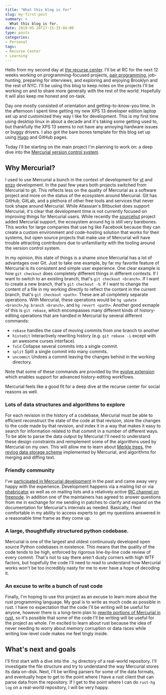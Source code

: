 ```yaml
---
title: "What this blog is for"
slug: my-first-post
summary: >
  What this blog is for.
date: 2019-05-20T17:15:33-04:00
type: posts
categories:
- Personal
tags:
- Recurse Center
- Learning
---
```


Hello from my second day at [the recurse center](https://recurse.com). I'll be
at RC for the next 12 weeks working on programming-focused projects, [pair
programming](https://www.recurse.com/manual#sec-pairing), job-hunting, preparing
for interviews, and exploring and enjoying Brooklyn and the rest of NYC. I'll be
using this blog to keep notes on the projects I'll be working on and to share
more generally with the rest of the world. Hopefully it will also keep me honest
and on-task.

Day one mostly consisted of orientation and getting-to-know-you time. In the
afternoon I spent time getting my new XPS 13 developer edition laptop set up and
customized they way I like for development. This is my first time using desktop
linux in about a decade and it's taking some getting used to, but thankfully the
XPS 13 seems to not have any annoying hardware issues or buggy drivers. I also
got the bare bones template for this blog set up using
[Hugo](https://gohugo.io/) and GitHub pages.

Today I'll be starting on the main project I'm planning to work on: a deep dive
into the [Mercurial version control system](https://www.mercurial-scm.org/).

## Why Mercurial?

I used to use Mercurial a bunch in the context of development for
[yt](https://yt-project.org) and [enzo](https://enzo-project.org)
development. In the past few years both projects switched from Mercurial to
git. This reflects less on the quality of Mercurial as a software project and
more on the status of the ecosystem around Mercurial. Git has GitHub, GitLab,
and a plethora of other free tools and services that never took shape around
Mercurial. While Atlassian's Bitbucket does support Mercurial, it's clear that
development time is not currently focused on improving things for Mercurial
users. While recently the [sourcehut](https://sourcehut.org/) project added
Mercurial support, the ecosystem around hg is still very barebones. This works
for large companies that use hg like Facebook because they can create a custom
environment and code-hosting solution that works for their systems, but open
source projects that make use of Mercurial will have trouble attracting
contributors due to unfamiliarity with the tooling around the version control
system.

In my opinion, this state of things is a shame since Mercurial has a lot of
advantages over Git. Just to take one example, by far my favorite feature of
Mercurial is its consistent and simple user experience. One clear example is how
`git checkout` does completely different things in different contexts. If I want
to switch to an existing branch, that's `git checkout <branch>`. If I want to
create a new branch, that's `git checkout -b`. If I want to change the content
of a file in my working directly to reflect the content in the current branch,
that's `git checkout <path>`. These are all completely separate operations. With
Mercurial, these operations would be `hg update <branch>`,`hg branch <branch>`,
and `hg revert <path>`. Another good exmaple of this is `git rebase`, which
encompasses many different kinds of history-editing operations that are handled
in Mercurial by several different commands:

 * `rebase`
   handles the case of moving commits from one branch to another
 * `histedit`
   Interactively rewriting history (e.g. `git rebase -i` except with an awesome
   curses interface).
 * `fold`
   Collapse several commits into a single commit.
 * `split`
   Split a single commit into many commits.
 * `uncommit`
   Undoes a commit leaving the changes behind in the working directory.

Note that some of these commands are provided by the [evolve
extension](https://www.mercurial-scm.org/wiki/EvolveExtension) which enables
support for advanced history-editing workflows.

Mercurial feels like a good fit for a deep dive at the recurse center for social
reasons as well.

### Lots of data structures and algorithms to explore

For each revision in the history of a codebase, Mercurial must be able to
efficient reconstruct the state of the code at that revision, store the changes
to the code made by that revision, and index it in a way that makes it easy to
search for information related to that commit in a number of different ways. To
be able to parse the data output by Mercurial I'll need to understand these
design constraints and reimplement some of the algorithms used by Mercurial on
my own. This will allow me to learn about [Merkle
trees](https://en.wikipedia.org/wiki/Merkle_tree), the [revlog data storage
scheme](https://www.mercurial-scm.org/wiki/Presentations?action=AttachFile&do=view&target=ols-mercurial-paper.pdf)
implemented by Mercurial, and algorithms for merging and diffing text.

### Friendly community

I've [participated in Mercurial
development](https://www.mercurial-scm.org/repo/hg/log?rev=author%28Goldbaum%29)
in the past and came away very happy with the experience. Development happens
via a mailing list or via [phabricator](https://www.phacility.com/phabricator/)
as well as on mailing lists and a relatively active [IRC channel on
freenode](https://www.mercurial-scm.org/wiki/IRC). In addition one of the
maintainers has agreed to answer questions from me in exchange for me sending in
patches to clarify and expand on the documentation for Mercurial's internals as
needed. Basically, I feel comfortable in my ability to access experts to get my
questions answered in a reasonable time frame as they come up.

### A large, thoughtfully structured python codebase.

Mercurial is one of the largest and oldest continuously developed open source
Python codebases in existence. This means that the quality of the code tends to
be high, enforced by rigorous line-by-line code review of every commit. That's
not to say there aren't dusty corners with high WTF factors, but hopefully the
code I'll need to read to understand how Mercurial works won't be too incredibly
nasty for me to ever have a hope of decoding it.

### An excuse to write a bunch of rust code

Finally, I'm hoping to use this project as an excuse to learn more about the
rust programming language. My goal is to write as much code as possible in
rust. I have no expectation that the code I'll be writing will be useful for
anyone, however there is a long-term plan to [rewrite portions of Mercurial in
rust](https://www.mercurial-scm.org/wiki/OxidationPlan), so it's possible that
some of the code I'll be writing will be useful for the project as whole. I'm
excited to learn about rust because the idea of never needing to worry about
memory corruption or data races while writing low-level code makes me feel
tingly inside.

## What's next and goals

I'll first start with a dive into the `.hg` directory of a real-world
repository. I'll investigate the file structure and try to understand the way
Mercurial stores its data on-disk. Next, I'll be writing parsers for some of the
data formats, and eventually hope to get to the point where I have a rust client
that can parse data from the repository. If I get to the point where I can do
`rust-hg log` on a real-world repository, I will be very happy.
